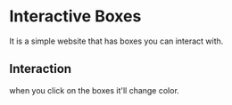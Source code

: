 # Interactive Boxes
It is a simple website that has boxes you can interact with.

## Interaction
when you click on the boxes it'll change color.
